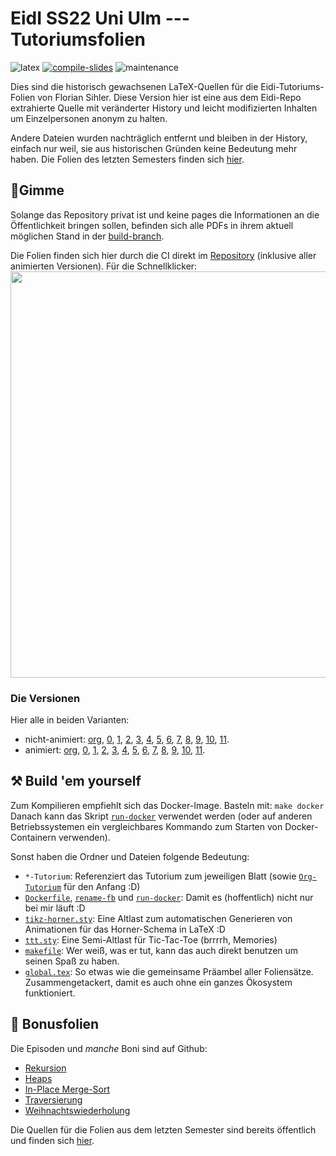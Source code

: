 # EidI SS22 Uni Ulm --- Tutoriumsfolien

![latex](https://img.shields.io/badge/Made%20with-LaTeX-1f425f.svg) [![compile-slides](https://github.com/EagleoutIce/uulm-eidi-tut-ss2022-slides/actions/workflows/compile.yaml/badge.svg)](https://github.com/EagleoutIce/uulm-eidi-tut-ss2022-slides/actions/workflows/compile.yaml) ![maintenance](https://unmaintained.tech/badge.svg)

Dies sind die historisch gewachsenen LaTeX-Quellen für die Eidi-Tutoriums-Folien von Florian Sihler.
Diese Version hier ist eine aus dem Eidi-Repo extrahierte Quelle mit veränderter History und leicht modifizierten
Inhalten um Einzelpersonen anonym zu halten.

Andere Dateien wurden nachträglich entfernt und bleiben in der History, einfach nur weil, sie aus historischen Gründen keine Bedeutung mehr haben. Die Folien des letzten Semesters finden sich [hier](https://github.com/EagleoutIce/uulm-eidi-tut-ws2021-22-slides).

## 🐧Gimme

Solange das Repository privat ist und keine pages die Informationen an die Öffentlichkeit bringen sollen, befinden sich alle PDFs in ihrem aktuell möglichen Stand in der [build-branch](https://github.com/EagleoutIce/uulm-eidi-tut-ss2022-slides/tree/build/all_pdfs).

Die Folien finden sich hier durch die CI direkt im [Repository](https://github.com/EagleoutIce/uulm-eidi-tut-ss2022-slides/tree/gh-pages/all_pdfs) (inklusive aller animierten Versionen).
Für die Schnellklicker:\
[<img src="https://github.com/EagleoutIce/uulm-eidi-tut-ss2022-slides/blob/build/preview-001.png?raw=true" width="650"/>](https://media.githubusercontent.com/media/EagleoutIce/uulm-eidi-tut-ss2022-slides/gh-pages/all_pdfs/eidi_tut_compact.pdf)

### Die Versionen

Hier alle in beiden Varianten:

* nicht-animiert: [org](https://media.githubusercontent.com/media/EagleoutIce/uulm-eidi-tut-ss2022-slides/gh-pages/all_pdfs/eidi_tut_org-light.pdf), [0](https://media.githubusercontent.com/media/EagleoutIce/uulm-eidi-tut-ss2022-slides/gh-pages/all_pdfs/eidi_tut_0-light.pdf), [1](https://media.githubusercontent.com/media/EagleoutIce/uulm-eidi-tut-ss2022-slides/gh-pages/all_pdfs/eidi_tut_1-light.pdf), [2](https://media.githubusercontent.com/media/EagleoutIce/uulm-eidi-tut-ss2022-slides/gh-pages/all_pdfs/eidi_tut_2-light.pdf), [3](https://media.githubusercontent.com/media/EagleoutIce/uulm-eidi-tut-ss2022-slides/gh-pages/all_pdfs/eidi_tut_3-light.pdf), [4](https://media.githubusercontent.com/media/EagleoutIce/uulm-eidi-tut-ss2022-slides/gh-pages/all_pdfs/eidi_tut_4-light.pdf), [5](https://media.githubusercontent.com/media/EagleoutIce/uulm-eidi-tut-ss2022-slides/gh-pages/all_pdfs/eidi_tut_5-light.pdf), [6](https://media.githubusercontent.com/media/EagleoutIce/uulm-eidi-tut-ss2022-slides/gh-pages/all_pdfs/eidi_tut_6-light.pdf), [7](https://media.githubusercontent.com/media/EagleoutIce/uulm-eidi-tut-ss2022-slides/gh-pages/all_pdfs/eidi_tut_7-light.pdf), [8](https://media.githubusercontent.com/media/EagleoutIce/uulm-eidi-tut-ss2022-slides/gh-pages/all_pdfs/eidi_tut_8-light.pdf), [9](https://media.githubusercontent.com/media/EagleoutIce/uulm-eidi-tut-ss2022-slides/gh-pages/all_pdfs/eidi_tut_9-light.pdf), [10](https://media.githubusercontent.com/media/EagleoutIce/uulm-eidi-tut-ss2022-slides/gh-pages/all_pdfs/eidi_tut_10-light.pdf), [11](https://media.githubusercontent.com/media/EagleoutIce/uulm-eidi-tut-ss2022-slides/gh-pages/all_pdfs/eidi_tut_11-light.pdf).
* animiert: [org](https://media.githubusercontent.com/media/EagleoutIce/uulm-eidi-tut-ss2022-slides/gh-pages/all_pdfs/animated/eidi_tut_org-light.pdf), [0](https://media.githubusercontent.com/media/EagleoutIce/uulm-eidi-tut-ss2022-slides/gh-pages/all_pdfs/animated/eidi_tut_0-light.pdf), [1](https://media.githubusercontent.com/media/EagleoutIce/uulm-eidi-tut-ss2022-slides/gh-pages/all_pdfs/animated/eidi_tut_1-light.pdf), [2](https://media.githubusercontent.com/media/EagleoutIce/uulm-eidi-tut-ss2022-slides/gh-pages/all_pdfs/animated/eidi_tut_2-light.pdf), [3](https://media.githubusercontent.com/media/EagleoutIce/uulm-eidi-tut-ss2022-slides/gh-pages/all_pdfs/animated/eidi_tut_3-light.pdf), [4](https://media.githubusercontent.com/media/EagleoutIce/uulm-eidi-tut-ss2022-slides/gh-pages/all_pdfs/animated/eidi_tut_4-light.pdf), [5](https://media.githubusercontent.com/media/EagleoutIce/uulm-eidi-tut-ss2022-slides/gh-pages/all_pdfs/animated/eidi_tut_5-light.pdf), [6](https://media.githubusercontent.com/media/EagleoutIce/uulm-eidi-tut-ss2022-slides/gh-pages/all_pdfs/animated/eidi_tut_6-light.pdf), [7](https://media.githubusercontent.com/media/EagleoutIce/uulm-eidi-tut-ss2022-slides/gh-pages/all_pdfs/animated/eidi_tut_7-light.pdf), [8](https://media.githubusercontent.com/media/EagleoutIce/uulm-eidi-tut-ss2022-slides/gh-pages/all_pdfs/animated/eidi_tut_8-light.pdf), [9](https://media.githubusercontent.com/media/EagleoutIce/uulm-eidi-tut-ss2022-slides/gh-pages/all_pdfs/animated/eidi_tut_9-light.pdf), [10](https://media.githubusercontent.com/media/EagleoutIce/uulm-eidi-tut-ss2022-slides/gh-pages/all_pdfs/animated/eidi_tut_10-light.pdf), [11](https://media.githubusercontent.com/media/EagleoutIce/uulm-eidi-tut-ss2022-slides/gh-pages/all_pdfs/animated/eidi_tut_11-light.pdf).

## ⚒️ Build 'em yourself

Zum Kompilieren empfiehlt sich das Docker-Image. Basteln mit: `make docker`
Danach kann das Skript [`run-docker`](run-docker) verwendet werden (oder auf anderen Betriebssystemen ein vergleichbares Kommando zum Starten von Docker-Containern verwenden).

Sonst haben die Ordner und Dateien folgende Bedeutung:

* `*-Tutorium`: Referenziert das Tutorium zum jeweiligen Blatt (sowie [`Org-Tutorium`](Org-Tutorium) für den Anfang :D)
* [`Dockerfile`](Dockerfile), [`rename-fb`](data/rename-fb) und [`run-docker`](run-docker): Damit es (hoffentlich) nicht nur bei mir läuft :D
* [`tikz-horner.sty`](data/tikz-horner.sty): Eine Altlast zum automatischen Generieren von Animationen für das Horner-Schema in LaTeX :D
* [`ttt.sty`](data/ttt.sty): Eine Semi-Altlast für Tic-Tac-Toe (brrrrh, Memories)
* [`makefile`](makefile): Wer weiß, was er tut, kann das auch direkt benutzen um seinen Spaß zu haben.
* [`global.tex`](data/global.tex): So etwas wie die gemeinsame Präambel aller Foliensätze. Zusammengetackert, damit es auch ohne ein ganzes Ökosystem funktioniert.

## 📜 Bonusfolien

Die Episoden und *manche* Boni sind auf Github:

* [Rekursion](https://github.com/EagleoutIce/Episode-Recursion)
* [Heaps](https://github.com/EagleoutIce/Episode-Heaps)
* [In-Place Merge-Sort](https://github.com/EagleoutIce/Episode-Inplace)
* [Traversierung](https://github.com/EagleoutIce/Episode-Traversierung)
* [Weihnachtswiederholung](https://github.com/EagleoutIce/christmas-eidi-recap)

Die Quellen für die Folien aus dem letzten Semester sind bereits öffentlich und finden sich [hier](https://github.com/EagleoutIce/uulm-eidi-tut-ws2021-22-slides).